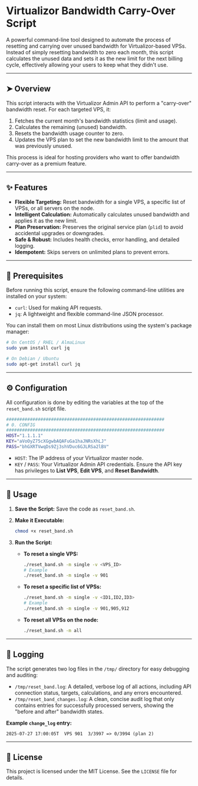 # Virtualizor Bandwidth Carry-Over Script

A powerful command-line tool designed to automate the process of resetting and carrying over unused bandwidth for Virtualizor-based VPSs. Instead of simply resetting bandwidth to zero each month, this script calculates the unused data and sets it as the new limit for the next billing cycle, effectively allowing your users to keep what they didn't use.

---

## ➤ Overview

This script interacts with the Virtualizor Admin API to perform a "carry-over" bandwidth reset. For each targeted VPS, it:
1.  Fetches the current month's bandwidth statistics (limit and usage).
2.  Calculates the remaining (unused) bandwidth.
3.  Resets the bandwidth usage counter to zero.
4.  Updates the VPS plan to set the new bandwidth limit to the amount that was previously unused.

This process is ideal for hosting providers who want to offer bandwidth carry-over as a premium feature.

---

## ✨ Features

-   **Flexible Targeting:** Reset bandwidth for a single VPS, a specific list of VPSs, or all servers on the node.
-   **Intelligent Calculation:** Automatically calculates unused bandwidth and applies it as the new limit.
-   **Plan Preservation:** Preserves the original service plan (`plid`) to avoid accidental upgrades or downgrades.
-   **Safe & Robust:** Includes health checks, error handling, and detailed logging.
-   **Idempotent:** Skips servers on unlimited plans to prevent errors.

---

## 🔧 Prerequisites

Before running this script, ensure the following command-line utilities are installed on your system:

-   `curl`: Used for making API requests.
-   `jq`: A lightweight and flexible command-line JSON processor.

You can install them on most Linux distributions using the system's package manager:

```bash
# On CentOS / RHEL / AlmaLinux
sudo yum install curl jq

# On Debian / Ubuntu
sudo apt-get install curl jq
```

---

## ⚙️ Configuration

All configuration is done by editing the variables at the top of the `reset_band.sh` script file.

```bash
############################################################
# 0. CONFIG
############################################################
HOST="1.1.1.1"
KEY="aVoOyZ75cXGgwbAQAFuGa1haJNRsXhLJ"
PASS="bhGXRTVwqDs9Zj3shVDuc6GJLRSa2lBV"
```

-   `HOST`: The IP address of your Virtualizor master node.
-   `KEY` / `PASS`: Your Virtualizor Admin API credentials. Ensure the API key has privileges to **List VPS**, **Edit VPS**, and **Reset Bandwidth**.

---

## 🚀 Usage

1.  **Save the Script:** Save the code as `reset_band.sh`.

2.  **Make it Executable:**
    ```bash
    chmod +x reset_band.sh
    ```

3.  **Run the Script:**

    * **To reset a single VPS:**
        ```bash
        ./reset_band.sh -m single -v <VPS_ID>
        # Example
        ./reset_band.sh -m single -v 901
        ```

    * **To reset a specific list of VPSs:**
        ```bash
        ./reset_band.sh -m single -v <ID1,ID2,ID3>
        # Example
        ./reset_band.sh -m single -v 901,905,912
        ```

    * **To reset all VPSs on the node:**
        ```bash
        ./reset_band.sh -m all
        ```

---

## 📝 Logging

The script generates two log files in the `/tmp/` directory for easy debugging and auditing:

-   `/tmp/reset_band.log`: A detailed, verbose log of all actions, including API connection status, targets, calculations, and any errors encountered.
-   `/tmp/reset_band_changes.log`: A clean, concise audit log that only contains entries for successfully processed servers, showing the "before and after" bandwidth states.

**Example `change_log` entry:**
```
2025-07-27 17:00:05T  VPS 901  3/3997 => 0/3994 (plan 2)
```

---

## 📜 License

This project is licensed under the MIT License. See the `LICENSE` file for details.
